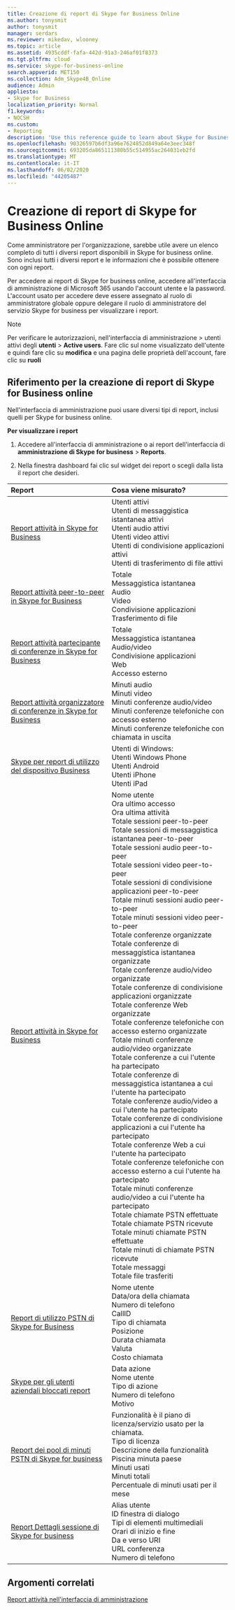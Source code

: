 ```yaml
---
title: Creazione di report di Skype for Business Online
ms.author: tonysmit
author: tonysmit
manager: serdars
ms.reviewer: mikedav, wlooney
ms.topic: article
ms.assetid: 4935cddf-fafa-442d-91a3-246af01f8373
ms.tgt.pltfrm: cloud
ms.service: skype-for-business-online
search.appverid: MET150
ms.collection: Adm_Skype4B_Online
audience: Admin
appliesto:
- Skype for Business
localization_priority: Normal
f1.keywords:
- NOCSH
ms.custom:
- Reporting
description: 'Use this reference guide to learn about Skype for Business Online reporting and what info is available. '
ms.openlocfilehash: 90326597b6df3a96e7624852d849a64e3eec348f
ms.sourcegitcommit: 693205da865111380b55c514955ac264031eb2fd
ms.translationtype: MT
ms.contentlocale: it-IT
ms.lasthandoff: 06/02/2020
ms.locfileid: "44205487"
---
```

# <a name="skype-for-business-online-reporting"></a>Creazione di report di Skype for Business Online

Come amministratore per l'organizzazione, sarebbe utile avere un elenco completo di tutti i diversi report disponibili in Skype for business online. Sono inclusi tutti i diversi report e le informazioni che è possibile ottenere con ogni report.
  
Per accedere ai report di Skype for business online, accedere all'interfaccia di amministrazione di Microsoft 365 usando l'account utente e la password. L'account usato per accedere deve essere assegnato al ruolo di amministratore globale oppure delegare il ruolo di amministratore del servizio Skype for business per visualizzare i report.
  
> [!NOTE]
> Per verificare le autorizzazioni, nell'interfaccia di amministrazione > utenti attivi degli **utenti**  >  **Active users**. Fare clic sul nome visualizzato dell'utente e quindi fare clic su **modifica** e una pagina delle proprietà dell'account, fare clic su **ruoli**
  
## <a name="skype-for-business-online-reporting-reference"></a>Riferimento per la creazione di report di Skype for Business online

Nell'interfaccia di amministrazione puoi usare diversi tipi di report, inclusi quelli per Skype for business online.
  
 **Per visualizzare i report**
  
1. Accedere all'interfaccia di amministrazione o ai report dell'interfaccia di **amministrazione di Skype for business**  >  **Reports**.
    
2. Nella finestra dashboard fai clic sul widget dei report o scegli dalla lista il report che desideri.
    
|**Report**|**Cosa viene misurato?**|
|:-----|:-----|
|[Report attività in Skype for Business](activity-report.md) <br/> | Utenti attivi <br/>  Utenti di messaggistica istantanea attivi <br/>  Utenti audio attivi <br/>  Utenti video attivi <br/>  Utenti di condivisione applicazioni attivi <br/>  Utenti di trasferimento di file attivi <br/> |
|[Report attività peer-to-peer in Skype for Business](peer-to-peer-activity-report.md) <br/> | Totale <br/>  Messaggistica istantanea <br/>  Audio <br/>  Video <br/>  Condivisione applicazioni <br/>  Trasferimento di file <br/> |
|[Report attività partecipante di conferenze in Skype for Business](conference-participant-activity-report.md) <br/> | Totale <br/>  Messaggistica istantanea <br/>  Audio/video <br/>  Condivisione applicazioni <br/>  Web <br/>  Accesso esterno <br/> |
|[Report attività organizzatore di conferenze in Skype for Business](conference-organizer-activity-report.md) <br/> | Minuti audio <br/>  Minuti video <br/>  Minuti conferenze audio/video <br/>  Minuti conferenze telefoniche con accesso esterno <br/>  Minuti conferenze telefoniche con chiamata in uscita <br/> |
|[Skype per report di utilizzo del dispositivo Business](device-usage-report.md) <br/> | Utenti di Windows: <br/>  Utenti Windows Phone <br/>  Utenti Android <br/>  Utenti iPhone <br/>  Utenti iPad <br/> |
|[Report attività in Skype for Business](activity-report.md) <br/> | Nome utente <br/>  Ora ultimo accesso <br/>  Ora ultima attività <br/>  Totale sessioni peer-to-peer <br/>  Totale sessioni di messaggistica istantanea peer-to-peer <br/>  Totale sessioni audio peer-to-peer <br/>  Totale sessioni video peer-to-peer <br/>  Totale sessioni di condivisione applicazioni peer-to-peer <br/>  Totale minuti sessioni audio peer-to-peer <br/>  Totale minuti sessioni video peer-to-peer <br/>  Totale conferenze organizzate <br/>  Totale conferenze di messaggistica istantanea organizzate <br/>  Totale conferenze audio/video organizzate <br/>  Totale conferenze di condivisione applicazioni organizzate <br/>  Totale conferenze Web organizzate <br/>  Totale conferenze telefoniche con accesso esterno organizzate <br/>  Totale minuti conferenze audio/video organizzate <br/>  Totale conferenze a cui l'utente ha partecipato <br/>  Totale conferenze di messaggistica istantanea a cui l'utente ha partecipato <br/>  Totale conferenze audio/video a cui l'utente ha partecipato <br/>  Totale conferenze di condivisione applicazioni a cui l'utente ha partecipato <br/>  Totale conferenze Web a cui l'utente ha partecipato <br/>  Totale conferenze telefoniche con accesso esterno a cui l'utente ha partecipato <br/>  Totale minuti conferenze audio/video a cui l'utente ha partecipato <br/>  Totale chiamate PSTN effettuate <br/>  Totale chiamate PSTN ricevute <br/>  Totale minuti chiamate PSTN effettuate <br/>  Totale minuti di chiamate PSTN ricevute <br/>  Totale messaggi <br/>  Totale file trasferiti <br/> |
|[Report di utilizzo PSTN di Skype for Business](pstn-usage-report.md) <br/>  | Nome utente <br/>  Data/ora della chiamata <br/>  Numero di telefono <br/>  CallID <br/>  Tipo di chiamata <br/>  Posizione <br/>  Durata chiamata <br/>  Valuta <br/>  Costo chiamata <br/> |
|[Skype per gli utenti aziendali bloccati report](users-blocked-report.md) <br/> | Data azione <br/>  Nome utente <br/>  Tipo di azione <br/>  Numero di telefono <br/>  Motivo <br/> |
|[Report dei pool di minuti PSTN di Skype for business](pstn-minute-pools-report.md) <br/> | Funzionalità è il piano di licenza/servizio usato per la chiamata. <br/> Tipo di licenza <br/> Descrizione della funzionalità <br/> Piscina minuta paese  <br/> Minuti usati <br/> Minuti totali <br/> Percentuale di minuti usati per il mese <br/> |
|[Report Dettagli sessione di Skype for business](session-details-report.md) <br/> | Alias utente <br/> ID finestra di dialogo  <br/> Tipi di elementi multimediali  <br/> Orari di inizio e fine <br/> Da e verso URI <br/> URL conferenza <br/> Numero di telefono <br/> |
 
## <a name="related-topics"></a>Argomenti correlati
[Report attività nell'interfaccia di amministrazione](https://support.office.com/article/0d6dfb17-8582-4172-a9a9-aed798150263)

  
 